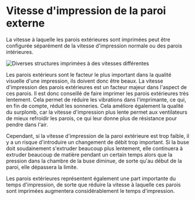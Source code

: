 Vitesse d'impression de la paroi externe
====
La vitesse à laquelle les parois extérieures sont imprimées peut être configurée séparément de la vitesse d'impression normale ou des parois intérieures.

![Diverses structures imprimées à des vitesses différentes](../../../articles/images/speed_difference.png)

Les parois extérieurs sont le facteur le plus important dans la qualité visuelle d'une impression, ils doivent donc être beaux. La vitesse d'impression des parois extérieures est un facteur majeur dans l'aspect de ces parois. Il est donc conseillé de faire imprimer les parois extérieures très lentement. Cela permet de réduire les vibrations dans l'imprimante, ce qui, en fin de compte, réduit les sonneries. Cela améliore également la qualité du surplomb, car la vitesse d'impression plus lente permet aux ventilateurs de mieux refroidir les parois, ce qui leur donne plus de résistance pour pendre dans l'air.

Cependant, si la vitesse d'impression de la paroi extérieure est trop faible, il y a un risque d'introduire un changement de débit trop important. Si la buse doit soudainement s'extruder beaucoup plus lentement, elle continuera à extruder beaucoup de matière pendant un certain temps alors que la pression dans la chambre de la buse diminue, de sorte qu'au début de la paroi, elle dépassera la limite.

Les parois extérieures représentent également une part importante du temps d'impression, de sorte que réduire la vitesse à laquelle ces parois sont imprimées augmentera considérablement le temps d'impression.
